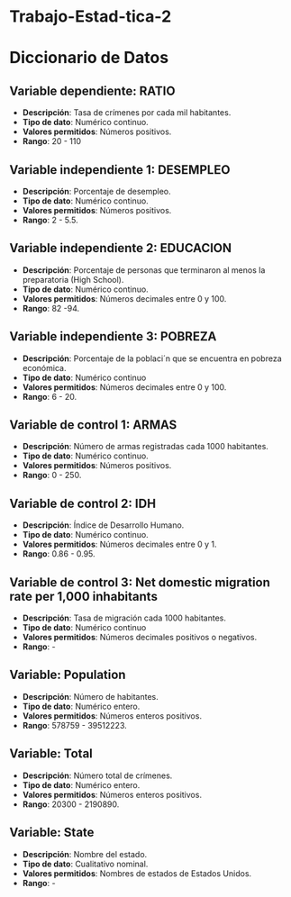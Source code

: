 # Trabajo-Estad-tica-2
# Diccionario de Datos

## Variable dependiente: RATIO
- **Descripción**: Tasa de crímenes por cada mil habitantes.
- **Tipo de dato**: Numérico continuo.
- **Valores permitidos**: Números positivos.
- **Rango**: 20 - 110

## Variable independiente 1: DESEMPLEO
- **Descripción**: Porcentaje de desempleo.
- **Tipo de dato**: Numérico continuo.
- **Valores permitidos**: Números positivos.
- **Rango**: 2 - 5.5.

## Variable independiente 2: EDUCACION
- **Descripción**: Porcentaje de personas que terminaron al menos la preparatoria (High School).
- **Tipo de dato**: Numérico continuo.
- **Valores permitidos**: Números decimales entre 0 y 100.
- **Rango**: 82 -94.

## Variable independiente 3: POBREZA
- **Descripción**: Porcentaje de la poblaci´n que se encuentra en pobreza económica.
- **Tipo de dato**: Numérico continuo
- **Valores permitidos**: Números decimales entre 0 y 100.
- **Rango**: 6 - 20.

## Variable de control 1: ARMAS
- **Descripción**: Número de armas registradas cada 1000 habitantes.
- **Tipo de dato**: Numérico continuo.
- **Valores permitidos**: Números positivos.
- **Rango**: 0 - 250.

## Variable de control 2: IDH
- **Descripción**: Índice de Desarrollo Humano.
- **Tipo de dato**: Numérico continuo.
- **Valores permitidos**: Números decimales entre 0 y 1.
- **Rango**: 0.86 - 0.95.

## Variable de control 3: Net domestic migration rate per 1,000 inhabitants
- **Descripción**: Tasa de migración cada 1000 habitantes.
- **Tipo de dato**: Numérico continuo
- **Valores permitidos**: Números decimales positivos o negativos.
- **Rango**: -

## Variable: Population
- **Descripción**: Número de habitantes.
- **Tipo de dato**: Numérico entero.
- **Valores permitidos**: Números enteros positivos.
- **Rango**: 578759 - 39512223.

## Variable: Total
- **Descripción**: Número total de crímenes.
- **Tipo de dato**: Numérico entero.
- **Valores permitidos**: Números enteros positivos.
- **Rango**: 20300 - 2190890.

## Variable: State
- **Descripción**: Nombre del estado.
- **Tipo de dato**: Cualitativo nominal.
- **Valores permitidos**: Nombres de estados de Estados Unidos.
- **Rango**: - 
